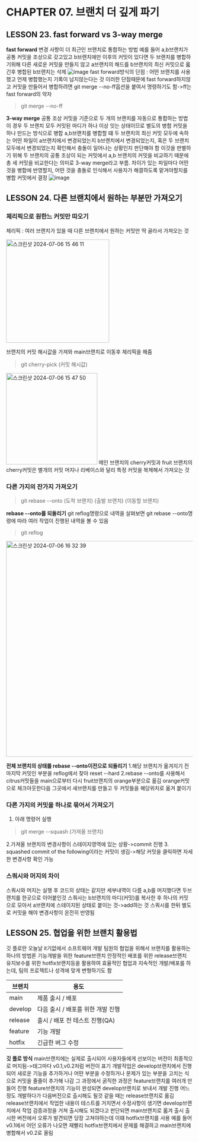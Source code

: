 #  CHAPTER 07. 브랜치 더 깊게 파기
## LESSON 23. fast forward vs 3-way merge

**fast forward**
변경 사항이 더 최근인 브랜치로 통합하는 방법
예를 들어 a,b브랜치가 공통 커밋을 조상으로 갖고있고 b브랜치에만 이후의 커밋이 있다면 
두 브랜치를 병합하기위해 다른 새로운 커밋을 만들지 않고 a브랜치의 해드를 b브랜치의 최신 커밋으로 옯긴후 병합된 b브랜치는 삭제
![image](https://github.com/nyeongha/systudy1/assets/49603260/0c8ced10-4e8d-4942-b7fe-c29ed1648be9)
fast forward방식의 단점 : 어떤 브랜치를 사용했고 언제 병합했는지 기록이 남지않는다는 것
이러한 단점때문에 fast forward하지않고 커밋을 만들어서 병합하려면 git merge --no-ff옵션을 붙여서 명령하기도 함->ff는 fast forward의 약자
> git merge --no-ff


**3-way merge**
공통 조상 커밋을 기준으로 두 개의 브랜치를 자동으로 통합하는 방법
이 경우 두 브랜치 모두 커밋된 마디가 하나 이상 잇는 상태이므로 별도의 병합 커밋을 하나 만드는 방식으로 병합
a,b브랜치를 병합할 떄 두 브랜치의 최신 커밋 모두에 속하는 어떤 파일이 a브랜치에서 변경되었는지 b브랜치에서 변경되었는지,
혹은 두 브랜치 모두에서 변경되었는지 확인해서 충돌이 일어나는 상황인지 판단해야 함
이것을 판별하기 위해 두 브랜치의 공통 조상이 되는 커밋에서 a,b 브랜치의 커밋을 비교하기 때문에 총 세 커밋을 비교한다는 의미로 3-way merge라고 부름.
차이가 있는 파일마다 어떤 것을 병합에 반영할지, 어떤 것을 충돌로 인식해서 사용자가 해결하도록 맡겨야할지를 병합 커밋에서 결정
![image](https://github.com/nyeongha/systudy1/assets/49603260/8b79d396-b030-43e1-898e-04a72cd872b2)





## LESSON 24. 다른 브랜치에서 원하는 부분만 가져오기

### 체리픽으로 원한느 커밋만 따오기

체리픽 : 여러 브랜치가 있을 때 다른 브랜치에서 원하는 커밋만 딱 골라서 가져오는 것  
  

<img width="278" alt="스크린샷 2024-07-06 15 46 11" src="https://github.com/nyeongha/systudy1/assets/49603260/02e9622b-de77-4fe2-889f-b6c2a585bc1f">

브랜치의 커밋 해시값을 가져와 main브랜치로 이동후 체리픽을 해줌  
> git cherry-pick (커밋 해시값)

<img width="246" alt="스크린샷 2024-07-06 15 47 50" src="https://github.com/nyeongha/systudy1/assets/49603260/6b686e57-76ae-4a9d-a222-297cc98b27b1">
메인 브랜치의 cherry커밋과 fruit 브랜치의 cherry커밋은 별개의 커밋
머지나 리베이스와 달리 특정 커밋을 복제해서 가져오는 것

### 다른 가지의 잔가지 가져오기
> git rebase --onto (도착 브랜치) (출발 브랜치) (이동할 브랜치)

**rebase --onto를 되돌리기**
git reflog명령으로 내역을 살펴보면 git rebase --onto명령에 따라 여러 작업이 진행된 내역을 볼 수 있음
> git reflog
<img width="581" alt="스크린샷 2024-07-06 16 32 39" src="https://github.com/nyeongha/systudy1/assets/49603260/a930c242-4f1e-42ef-8bd7-d61e17b2d1f2">

**전체 브랜치의 상태를 rebase --onto이전으로 되돌리기**
1.해당 브랜치가 옮겨지기 전 마지막 커밋인 부분을 reflog에서 찾아 reset --hard
2.rebase --onto를 사용해서 citrus커밋들을 main으로부터 다시 fruit브랜치의 orange부분으로 옮김
orange커밋으로 체크아웃한다음 그곳에서 새브랜치를 만들고 두 커밋들을 해당위치로 옮겨 붙이기

### 다른 가지의 커밋을 하나로 묶어서 가져오기
1. 아래 명령어 실행
> git merge --squash (가져올 브랜치)

2.가져올 브랜치의 변경사항이 스테이지영역에 있는 상황->commit 진행
3. squashed commit of the following이라는 커밋이 생김->해당 커밋을 클릭하면 자세한 변경사항 확인 가능

### 스쿼시와 머지의 차이
스쿼시와 머지는 실행 후 코드의 상태는 같지만 세부내역이 다름
a,b를 머지했다면 두브랜치를 한곳으로 이어붙인것
스쿼사는 b브랜치의 마디(커밋)를  복사한 후 하나의 커밋으로 모아서 a브랜치에 스테이지된 상태로 붙이는 것->add하는 것
스쿼시를 한뒤 별도로 커밋을 해야 변경사항이 온전히 반영됨


## LESSON 25. 협업을 위한 브랜치 활용법

깃 플로란 오늘날 it기없에서 소프트웨어 개발 팀원의 협업을 위해서 브랜치를 활용하는 하나의 방법론
기능개발을 위한 feature브랜치
안정적인 배포를 위한 release브랜치
유지보수를 위한 hotfix브랜치등을 활용하여 효율적인 협업과 지속적인 개발/배포를 하는데, 팀의 프로젝트나 성격에 맞게 변형하기도 함

|브랜치|용도|
|--|--|
|main|제품 출시 / 배포|
|develop|다음 출시 / 배포를 위한 개발 진행|
|release|출시 / 배포 전 테스트 진행(QA)|
|feature|기능 개발|
|hotfix|긴급한 버그 수정|

**깃 플로 방식**
main브랜치에는 실제로 출시되어 사용자들에게 선보이는 버전이 최종적으로 머지됨->태그마다 v0.1,v0.2처럼 버전이 표기
개발작업은 develop브랜치에서 진행되어 새로운 기능을 추가하거나 어떤 부분을 수정하거나 문제가 있는 부분을 고치는 식으로 커밋을 줄줄이 추가해 나감
그 과정에서 굵직한 과정은 feature브랜치를 여러개 만들어 진행
feature브랜치의 기능이 완성되면 develop브랜치로 보내서 개발 진행
어느정도 개발하다가 다음버전으로 출시해도 될것 같을 때는 release브랜치로 옮김
release브랜치에서 작업한 내용이 테스트를 거치면서 수정사항이 생기면 develop브랜치에서 작업
검증과정을 거쳐 출시해도 되겠다고 판단되면 main브랜치로 옯겨 출시
출시한 버전에서 오류가 발견되면 당장 고쳐야하는데 이떄 hotfix브랜치를 사용
예를 들어 v0.1에서 어던 오류가 나오면 재빨리 hotfix브랜치에서 문제를 해결하고 main브랜치에 병합해서 v0.2로 올림
